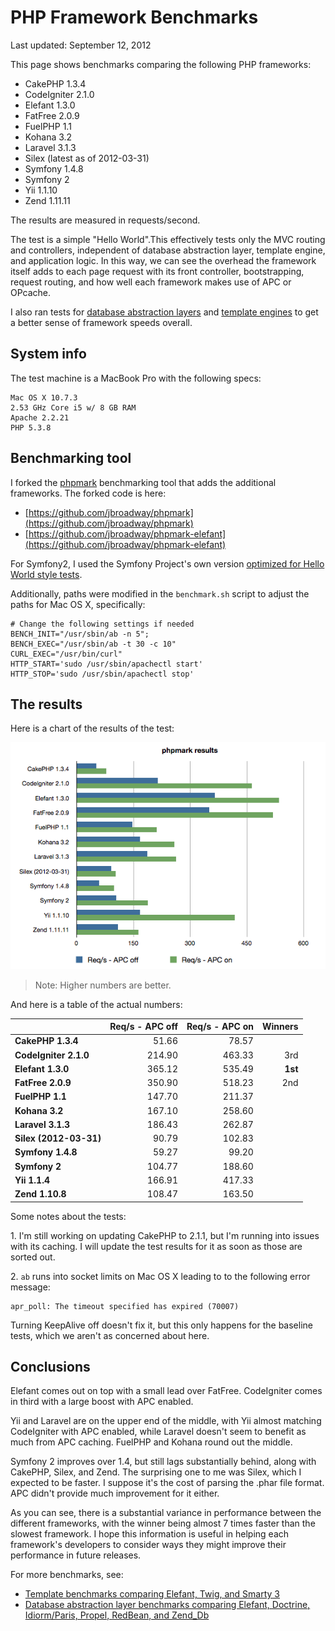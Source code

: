 # PHP Framework Benchmarks

Last updated: September 12, 2012

This page shows benchmarks comparing the following PHP frameworks:

* CakePHP 1.3.4
* CodeIgniter 2.1.0
* Elefant 1.3.0
* FatFree 2.0.9
* FuelPHP 1.1
* Kohana 3.2
* Laravel 3.1.3
* Silex (latest as of 2012-03-31)
* Symfony 1.4.8
* Symfony 2
* Yii 1.1.10
* Zend 1.11.11

The results are measured in requests/second.

The test is a simple "Hello World".This effectively tests only the MVC routing and controllers, independent of database abstraction layer, template engine, and application logic. In this way, we can see the overhead the framework itself adds to each page request with its front controller, bootstrapping, request routing, and how well each framework makes use of APC or OPcache.

I also ran tests for [database abstraction layers](https://github.com/jbroadway/php-dbal-bench) and [template engines](https://github.com/jbroadway/template-bench) to get a better sense of framework speeds overall.

## System info

The test machine is a MacBook Pro with the following specs:

	Mac OS X 10.7.3
	2.53 GHz Core i5 w/ 8 GB RAM
	Apache 2.2.21
	PHP 5.3.8

## Benchmarking tool

I forked the [phpmark](http://code.google.com/p/phpmark) benchmarking tool that adds the additional frameworks. The forked code is here:

* [https://github.com/jbroadway/phpmark](https://github.com/jbroadway/phpmark)
* [https://github.com/jbroadway/phpmark-elefant](https://github.com/jbroadway/phpmark-elefant)

For Symfony2, I used the Symfony Project's own version [optimized for Hello World style tests](https://github.com/symfony/symfony-hello-world).

Additionally, paths were modified in the `benchmark.sh` script to adjust the paths for Mac OS X, specifically:

	# Change the following settings if needed
	BENCH_INIT="/usr/sbin/ab -n 5";
	BENCH_EXEC="/usr/sbin/ab -t 30 -c 10"
	CURL_EXEC="/usr/bin/curl"
	HTTP_START='sudo /usr/sbin/apachectl start'
	HTTP_STOP='sudo /usr/sbin/apachectl stop'

## The results

Here is a chart of the results of the test:

![PHP web framework benchmark results](https://raw.githubusercontent.com/jbroadway/phpmark-elefant/master/phpmark-results.png)

> Note: Higher numbers are better.

And here is a table of the actual numbers:

<table>
<thead>
<tr>
  <th></th>
  <th style="text-align:right"><strong>Req/s - APC off</strong></th>
  <th style="text-align:right"><strong>Req/s - APC on</strong></th>
  <th style="text-align:right">Winners</th>
</tr>
</thead>
<tbody>
<tr>
  <td><strong>CakePHP 1.3.4</strong></td>
  <td style="text-align:right">51.66</td>
  <td style="text-align:right">78.57</td>
  <td style="text-align:right"></td>
</tr>
<tr>
  <td><strong>CodeIgniter 2.1.0</strong></td>
  <td style="text-align:right">214.90</td>
  <td style="text-align:right">463.33</td>
  <td style="text-align:right">3rd</td>
</tr>
<tr>
  <td><strong>Elefant 1.3.0</strong></td>
  <td style="text-align:right">365.12</td>
  <td style="text-align:right">535.49</td>
  <td style="text-align:right"><strong>1st</strong></td>
</tr>
<tr>
  <td><strong>FatFree 2.0.9</strong></td>
  <td style="text-align:right">350.90</td>
  <td style="text-align:right">518.23</td>
  <td style="text-align:right">2nd</td>
</tr>
<tr>
  <td><strong>FuelPHP 1.1</strong></td>
  <td style="text-align:right">147.70</td>
  <td style="text-align:right">211.37</td>
  <td style="text-align:right"></td>
</tr>
<tr>
  <td><strong>Kohana 3.2</strong></td>
  <td style="text-align:right">167.10</td>
  <td style="text-align:right">258.60</td>
  <td style="text-align:right"></td>
</tr>
<tr>
  <td><strong>Laravel 3.1.3</strong></td>
  <td style="text-align:right">186.43</td>
  <td style="text-align:right">262.87</td>
  <td style="text-align:right"></td>
</tr>
<tr>
  <td><strong>Silex (2012-03-31)</strong></td>
  <td style="text-align:right">90.79</td>
  <td style="text-align:right">102.83</td>
  <td style="text-align:right"></td>
</tr>
<tr>
  <td><strong>Symfony 1.4.8</strong></td>
  <td style="text-align:right">59.27</td>
  <td style="text-align:right">99.20</td>
  <td style="text-align:right"></td>
</tr>
<tr>
  <td><strong>Symfony 2</strong></td>
  <td style="text-align:right">104.77</td>
  <td style="text-align:right">188.60</td>
  <td style="text-align:right"></td>
</tr>
<tr>
  <td><strong>Yii 1.1.4</strong></td>
  <td style="text-align:right">166.91</td>
  <td style="text-align:right">417.33</td>
  <td style="text-align:right"></td>
</tr>
<tr>
  <td><strong>Zend 1.10.8</strong></td>
  <td style="text-align:right">108.47</td>
  <td style="text-align:right">163.50</td>
  <td style="text-align:right"></td>
</tr>
</tbody>
</table>

Some notes about the tests:

1\. I'm still working on updating CakePHP to 2.1.1, but I'm running into issues with its caching. I will update the test results for it as soon as those are sorted out.

2\. `ab` runs into socket limits on Mac OS X leading to to the following error message:

	apr_poll: The timeout specified has expired (70007)

Turning KeepAlive off doesn't fix it, but this only happens for the baseline tests, which we aren't as concerned about here.

## Conclusions

Elefant comes out on top with a small lead over FatFree. CodeIgniter comes in third with a large boost with APC enabled.

Yii and Laravel are on the upper end of the middle, with Yii almost matching CodeIgniter with APC enabled, while Laravel doesn't seem to benefit as much from APC caching. FuelPHP and Kohana round out the middle.

Symfony 2 improves over 1.4, but still lags substantially behind, along with CakePHP, Silex, and Zend. The surprising one to me was Silex, which I expected to be faster. I suppose it's the cost of parsing the .phar file format. APC didn't provide much improvement for it either.

As you can see, there is a substantial variance in performance between the different frameworks, with the winner being almost 7 times faster than the slowest framework. I hope this information is useful in helping each framework's developers to consider ways they might improve their performance in future releases.

For more benchmarks, see:

* [Template benchmarks comparing Elefant, Twig, and Smarty 3](https://github.com/jbroadway/template-bench)
* [Database abstraction layer benchmarks comparing Elefant, Doctrine, Idiorm/Paris, Propel, RedBean, and Zend_Db](https://github.com/jbroadway/php-dbal-bench)
